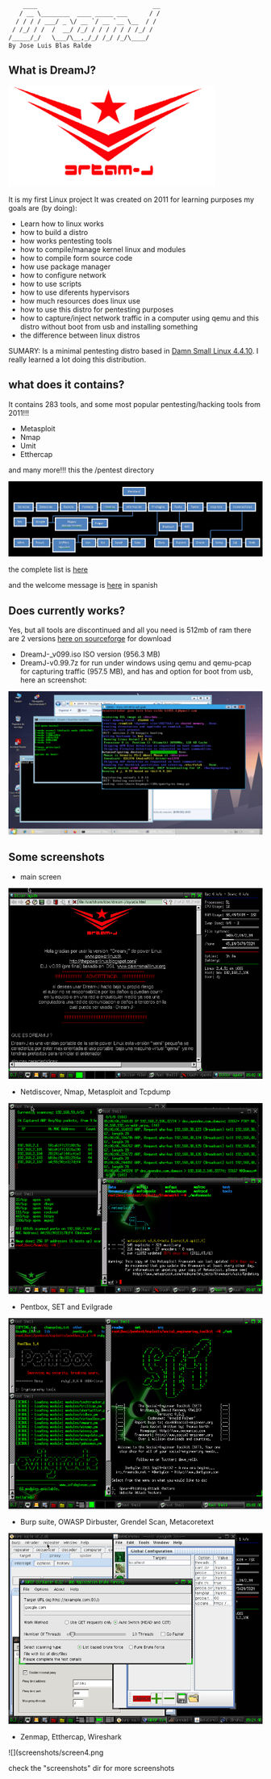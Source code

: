         ____                                __
       / __ \________  ____ _____ ___      / /
      / / / / ___/ _ \/ __ `/ __ `__ \__  / / 
     / /_/ / /  /  __/ /_/ / / / / / / /_/ /  
    /_____/_/   \___/\__,_/_/ /_/ /_/\____/
    By Jose Luis Blas Ralde

## What is DreamJ?
![](logo.png)

It is my first Linux project It was created on 2011 for learning purposes 
my goals are (by doing):

* Learn how to linux works
* how to build a distro
* how works pentesting tools
* how to compile/manage kernel linux and modules
* how to compile form source code
* how use package manager
* how to configure network
* how to use scripts
* how to use diferents hypervisors
* how much resources does linux use
* how to use this distro for pentesting purposes
* how to capture/inject network traffic in a computer using qemu and this distro without boot from usb and installing something 
* the difference between linux distros

SUMARY: Is a minimal pentesting distro based in [Damn Small Linux 4.4.10](http://www.damnsmalllinux.org/). I really learned a lot doing this distribution.

## what does it contains?
It contains 283 tools, and some most popular pentesting/hacking tools from 2011!!!

* Metasploit
* Nmap
* Umit
* Etthercap

and many more!!! this the /pentest directory

![](diagrm.png)

the complete list is [here](tools.html)

and the welcome message is [here](ayuda.html) in spanish


## Does currently works?

Yes, but all tools are discontinued and all you need is 512mb of ram 
there are 2 versions [here on sourceforge](https://sourceforge.net/projects/d-project/files/dream-j/) for download 

* DreamJ-_v099.iso ISO version (956.3 MB)
* DreamJ-v0.99.7z for run under windows using qemu and qemu-pcap for capturing traffic (957.5 MB), and has and option for boot from usb, here an screenshot:

![](screenshots/underwin7.png)

## Some screenshots

* main screen

![](screenshots/main.png)

* Netdiscover, Nmap, Metasploit and Tcpdump

![](screenshots/screen1.png)

* Pentbox, SET and Evilgrade

![](screenshots/screen2.png)

* Burp suite, OWASP Dirbuster, Grendel Scan, Metacoretext

![](screenshots/screen3.png)

* Zenmap, Etthercap, Wireshark

![](screenshots/screen4.png

check the "screenshots" dir for more screenshots                               